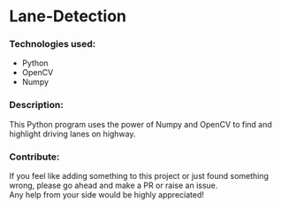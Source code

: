 # Lane-Detection
### Technologies used:
* Python
* OpenCV
* Numpy

### Description:
This Python program uses the power of Numpy and OpenCV to find and highlight driving lanes on highway. 

### Contribute:
If you feel like adding something to this project or just found something wrong, please go ahead and make a PR or raise an issue. <br/>
Any help from your side would be highly appreciated!
